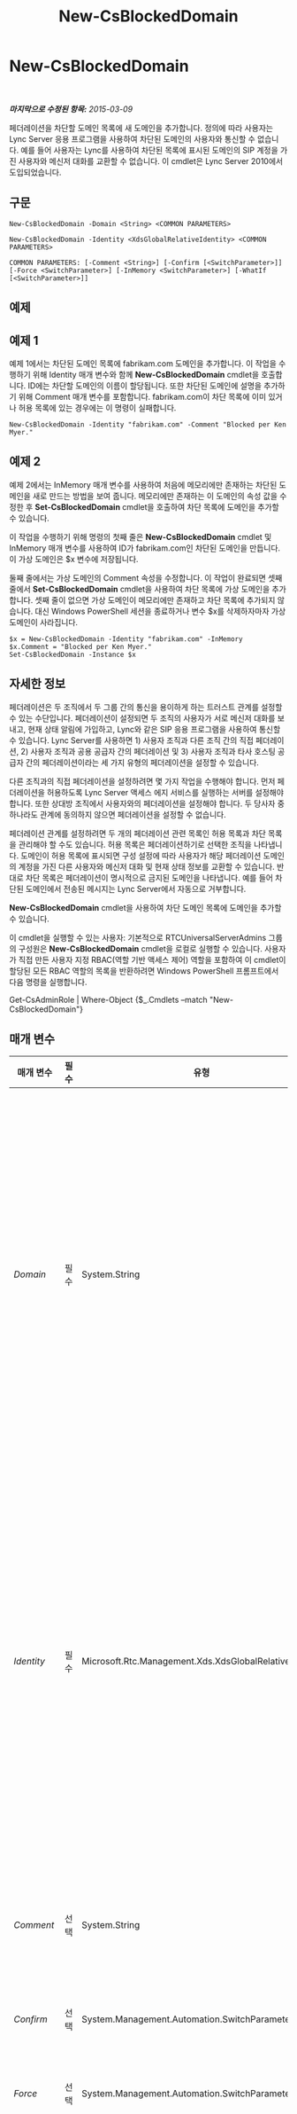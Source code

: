 ﻿---
title: New-CsBlockedDomain
TOCTitle: New-CsBlockedDomain
ms:assetid: c7b49baf-759b-485f-9391-58584b227fd5
ms:mtpsurl: https://technet.microsoft.com/ko-kr/library/Gg398822(v=OCS.15)
ms:contentKeyID: 49304995
ms.date: 08/24/2015
mtps_version: v=OCS.15
ms.translationtype: HT
---

# New-CsBlockedDomain

 

_**마지막으로 수정된 항목:** 2015-03-09_

페더레이션을 차단할 도메인 목록에 새 도메인을 추가합니다. 정의에 따라 사용자는 Lync Server 응용 프로그램을 사용하여 차단된 도메인의 사용자와 통신할 수 없습니다. 예를 들어 사용자는 Lync를 사용하여 차단된 목록에 표시된 도메인의 SIP 계정을 가진 사용자와 메신저 대화를 교환할 수 없습니다. 이 cmdlet은 Lync Server 2010에서 도입되었습니다.

## 구문

    New-CsBlockedDomain -Domain <String> <COMMON PARAMETERS>

    New-CsBlockedDomain -Identity <XdsGlobalRelativeIdentity> <COMMON PARAMETERS>

    COMMON PARAMETERS: [-Comment <String>] [-Confirm [<SwitchParameter>]] [-Force <SwitchParameter>] [-InMemory <SwitchParameter>] [-WhatIf [<SwitchParameter>]]

## 예제

## 예제 1

예제 1에서는 차단된 도메인 목록에 fabrikam.com 도메인을 추가합니다. 이 작업을 수행하기 위해 Identity 매개 변수와 함께 **New-CsBlockedDomain** cmdlet을 호출합니다. ID에는 차단할 도메인의 이름이 할당됩니다. 또한 차단된 도메인에 설명을 추가하기 위해 Comment 매개 변수를 포함합니다. fabrikam.com이 차단 목록에 이미 있거나 허용 목록에 있는 경우에는 이 명령이 실패합니다.

    New-CsBlockedDomain -Identity "fabrikam.com" -Comment "Blocked per Ken Myer."

## 예제 2

예제 2에서는 InMemory 매개 변수를 사용하여 처음에 메모리에만 존재하는 차단된 도메인을 새로 만드는 방법을 보여 줍니다. 메모리에만 존재하는 이 도메인의 속성 값을 수정한 후 **Set-CsBlockedDomain** cmdlet을 호출하여 차단 목록에 도메인을 추가할 수 있습니다.

이 작업을 수행하기 위해 명령의 첫째 줄은 **New-CsBlockedDomain** cmdlet 및 InMemory 매개 변수를 사용하여 ID가 fabrikam.com인 차단된 도메인을 만듭니다. 이 가상 도메인은 $x 변수에 저장됩니다.

둘째 줄에서는 가상 도메인의 Comment 속성을 수정합니다. 이 작업이 완료되면 셋째 줄에서 **Set-CsBlockedDomain** cmdlet을 사용하여 차단 목록에 가상 도메인을 추가합니다. 셋째 줄이 없으면 가상 도메인이 메모리에만 존재하고 차단 목록에 추가되지 않습니다. 대신 Windows PowerShell 세션을 종료하거나 변수 $x를 삭제하자마자 가상 도메인이 사라집니다.

    $x = New-CsBlockedDomain -Identity "fabrikam.com" -InMemory
    $x.Comment = "Blocked per Ken Myer."
    Set-CsBlockedDomain -Instance $x

## 자세한 정보

페더레이션은 두 조직에서 두 그룹 간의 통신을 용이하게 하는 트러스트 관계를 설정할 수 있는 수단입니다. 페더레이션이 설정되면 두 조직의 사용자가 서로 메신저 대화를 보내고, 현재 상태 알림에 가입하고, Lync와 같은 SIP 응용 프로그램을 사용하여 통신할 수 있습니다. Lync Server를 사용하면 1) 사용자 조직과 다른 조직 간의 직접 페더레이션, 2) 사용자 조직과 공용 공급자 간의 페더레이션 및 3) 사용자 조직과 타사 호스팅 공급자 간의 페더레이션이라는 세 가지 유형의 페더레이션을 설정할 수 있습니다.

다른 조직과의 직접 페더레이션을 설정하려면 몇 가지 작업을 수행해야 합니다. 먼저 페더레이션을 허용하도록 Lync Server 액세스 에지 서비스를 실행하는 서버를 설정해야 합니다. 또한 상대방 조직에서 사용자와의 페더레이션을 설정해야 합니다. 두 당사자 중 하나라도 관계에 동의하지 않으면 페더레이션을 설정할 수 없습니다.

페더레이션 관계를 설정하려면 두 개의 페더레이션 관련 목록인 허용 목록과 차단 목록을 관리해야 할 수도 있습니다. 허용 목록은 페더레이션하기로 선택한 조직을 나타냅니다. 도메인이 허용 목록에 표시되면 구성 설정에 따라 사용자가 해당 페더레이션 도메인의 계정을 가진 다른 사용자와 메신저 대화 및 현재 상태 정보를 교환할 수 있습니다. 반대로 차단 목록은 페더레이션이 명시적으로 금지된 도메인을 나타냅니다. 예를 들어 차단된 도메인에서 전송된 메시지는 Lync Server에서 자동으로 거부합니다.

**New-CsBlockedDomain** cmdlet을 사용하여 차단 도메인 목록에 도메인을 추가할 수 있습니다.

이 cmdlet을 실행할 수 있는 사용자: 기본적으로 RTCUniversalServerAdmins 그룹의 구성원은 **New-CsBlockedDomain** cmdlet을 로컬로 실행할 수 있습니다. 사용자가 직접 만든 사용자 지정 RBAC(역할 기반 액세스 제어) 역할을 포함하여 이 cmdlet이 할당된 모든 RBAC 역할의 목록을 반환하려면 Windows PowerShell 프롬프트에서 다음 명령을 실행합니다.

Get-CsAdminRole | Where-Object {$\_.Cmdlets –match "New-CsBlockedDomain"}

## 매개 변수


<table>
<colgroup>
<col style="width: 25%" />
<col style="width: 25%" />
<col style="width: 25%" />
<col style="width: 25%" />
</colgroup>
<thead>
<tr class="header">
<th>매개 변수</th>
<th>필수</th>
<th>유형</th>
<th>설명</th>
</tr>
</thead>
<tbody>
<tr class="odd">
<td><p><em>Domain</em></p></td>
<td><p>필수</p></td>
<td><p>System.String</p></td>
<td><p>차단 목록에 추가할 도메인의 FQDN입니다(예: fabrikam.com). Identity 또는 Domain 매개 변수(둘 중 하나만)를 사용하여 도메인 이름을 지정할 수 있습니다. Identity를 사용하는 경우 Domain 속성이 Identity에 할당된 값과 동일한 값으로 설정됩니다. Domain을 사용하는 경우 Identity 속성이 Domain에 할당된 값과 동일한 값으로 설정됩니다.</p>
<p>도메인은 고유해야 합니다. 지정된 도메인이 차단 또는 허용 목록에 이미 있는 경우에는 명령이 실패합니다.</p></td>
</tr>
<tr class="even">
<td><p><em>Identity</em></p></td>
<td><p>필수</p></td>
<td><p>Microsoft.Rtc.Management.Xds.XdsGlobalRelativeIdentity</p></td>
<td><p>차단 목록에 추가할 도메인의 FQDN(정규화된 도메인 이름)입니다(예: &quot;fabrikam.com&quot;). Identity 또는 Domain 매개 변수(둘 중 하나만)를 사용하여 도메인 이름을 지정할 수 있습니다. Identity를 사용하는 경우 Domain 속성이 Identity에 할당된 값과 동일한 값으로 설정되고, Domain을 사용하는 경우 Identity 속성이 Domain에 할당된 값과 동일한 값으로 설정됩니다.</p>
<p>ID는 고유해야 합니다. 지정된 도메인이 차단 또는 허용 목록에 이미 있는 경우에는 명령이 실패합니다.</p></td>
</tr>
<tr class="odd">
<td><p><em>Comment</em></p></td>
<td><p>선택</p></td>
<td><p>System.String</p></td>
<td><p>차단된 도메인에 대한 추가 정보를 제공하는 선택적 문자열 값입니다. 예를 들어 도메인이 차단된 이유를 설명하는 Comment를 추가할 수 있습니다.</p></td>
</tr>
<tr class="even">
<td><p><em>Confirm</em></p></td>
<td><p>선택</p></td>
<td><p>System.Management.Automation.SwitchParameter</p></td>
<td><p>명령을 실행하기 전에 확인 메시지를 표시합니다.</p></td>
</tr>
<tr class="odd">
<td><p><em>Force</em></p></td>
<td><p>선택</p></td>
<td><p>System.Management.Automation.SwitchParameter</p></td>
<td><p>명령을 실행할 때 발생할 수 있는 심각하지 않은 오류 메시지를 표시하지 않습니다.</p></td>
</tr>
<tr class="even">
<td><p><em>InMemory</em></p></td>
<td><p>선택</p></td>
<td><p>System.Management.Automation.SwitchParameter</p></td>
<td><p>개체를 실제로 영구 변경 사항으로 커밋하지 않고 개체 참조를 만듭니다. 이 매개 변수와 함께 호출된 이 cmdlet의 결과를 변수로 할당하면 개체 참조의 속성을 변경한 후 이 cmdlet과 일치하는 Set- cmdlet을 호출하여 해당 변경 사항을 커밋할 수 있습니다.</p></td>
</tr>
<tr class="odd">
<td><p><em>WhatIf</em></p></td>
<td><p>선택</p></td>
<td><p>System.Management.Automation.SwitchParameter</p></td>
<td><p>명령을 실제로 실행하지 않고도 명령이 실행될 경우 발생할 수 있는 현상을 설명합니다.</p></td>
</tr>
</tbody>
</table>


## 입력 형식

없음. **New-CsBlockedDomain** cmdlet은 파이프라인된 입력을 허용하지 않습니다.

## 반환 형식

Microsoft.Rtc.Management.WritableConfig.Settings.Edge.BlockedDomain 개체의 인스턴스를 만듭니다.

## 참고 항목

#### 기타 리소스

[Get-CsBlockedDomain](get-csblockeddomain.md)  
[Remove-CsBlockedDomain](remove-csblockeddomain.md)  
[Set-CsAccessEdgeConfiguration](set-csaccessedgeconfiguration.md)  
[Set-CsBlockedDomain](set-csblockeddomain.md)

